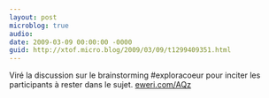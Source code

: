 ```yaml
---
layout: post
microblog: true
audio: 
date: 2009-03-09 00:00:00 -0000
guid: http://xtof.micro.blog/2009/03/09/t1299409351.html
---
```

Viré la discussion sur le brainstorming #exploracoeur pour inciter les participants à rester dans le sujet. [eweri.com/AQz](http://eweri.com/AQz)
